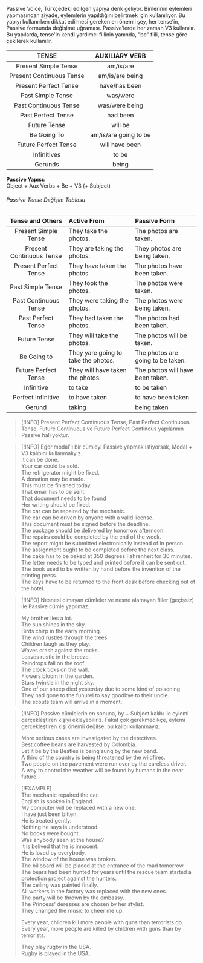 Passive Voice, Türkçedeki edilgen yapıya denk geliyor. Birilerinin eylemleri yapmasından ziyade, eylemlerin yapıldığını belirtmek için kullanılıyor. Bu yapıyı kullanırken dikkat edilmesi gereken en önemli şey, her tense’in, Passive formunda değişime uğraması. Passive’lerde her zaman V3 kullanılır. Bu yapılarda, tense'in kendi yardımcı fiilinin yanında, "be" fiili, tense göre çekilerek kullanılır.  

|          TENSE           |    AUXILIARY VERB     |  
|:------------------------:|:---------------------:|  
|   Present Simple Tense   |       am/is/are       |  
| Present Continuous Tense |    am/is/are being    |  
|  Present Perfect Tense   |     have/has been     |  
|    Past Simple Tense     |       was/were        |  
|  Past Continuous Tense   |    was/were being     |  
|    Past Perfect Tense    |       had been        |  
|       Future Tense       |        will be        |  
|       Be Going To        | am/is/are going to be |  
|   Future Perfect Tense   |    will have been     |  
|       Infinitives        |         to be         |  
|         Gerunds          |         being         |  

**Passive Yapısı:**  
Object + Aux Verbs + Be + V3 (+ Subject)  

###### Passive Tense Değişim Tablosu  
|     Tense and Others     | Active From                         | Passive Form                      |  
|:------------------------:|:----------------------------------- |:--------------------------------- |  
|   Present Simple Tense   | They take the photos.               | The photos are taken.             |  
| Present Continuous Tense | They are taking the photos.         | They photos are being taken.      |  
|  Present Perfect Tense   | They have taken the photos.         | The photos have been taken.       |  
|    Past Simple Tense     | They took the photos.               | The photos were taken.            |  
|  Past Continuous Tense   | They were taking the photos.        | The photos were being taken.      |  
|    Past Perfect Tense    | They had taken the photos.          | The photos had been taken.        |  
|       Future Tense       | They will take the photos.          | The photos will be taken.         |  
|       Be Going to        | They yare going to take the photos. | The photos are going to be taken. |  
|   Future Perfect Tense   | They will have taken the photos.    | The photos will have been taken.  |  
|        Infinitive        | to take                             | to be taken                       |  
|    Perfect Infinitive    | to have taken                       | to have been taken                |  
|          Gerund          | taking                              | being taken                       |  

> [!INFO] Present Perfect Continuous Tense, Past Perfect Continuous Tense, Future Continuous ve Future Perfect Continous yapılarının Passive hali yoktur.  

> [!INFO] Eğer modal’lı bir cümleyi Passive yapmak istiyorsak, Modal + V3 kalıbını kullanmalıyız.  
> It can be done.  
> Your car could be sold.  
> The refrigerator might be fixed.  
> A donation may be made.  
> This must be finished today.  
> That email has to be sent.  
> That document needs to be found  
> Her writing should be fixed.  
> The car can be repaired by the mechanic.  
> The car can be driven by anyone with a valid license.  
> This document must be signed before the deadline.  
> The package should be delivered by tomorrow afternoon.  
> The repairs could be completed by the end of the week.  
> The report might be submitted electronically instead of in person.  
> The assignment ought to be completed before the next class.  
> The cake has to be baked at 350 degrees Fahrenheit for 30 minutes.  
> The letter needs to be typed and printed before it can be sent out.  
> The book used to be written by hand before the invention of the printing press.  
> The keys have to be returned to the front desk before checking out of the hotel.  

> [!INFO] Nesnesi olmayan cümleler ve nesne alamayan fiiler (geçişsiz) ile Passive cümle yapılmaz.  
>  
> My brother lies a lot.  
> The sun shines in the sky.  
> Birds chirp in the early morning.  
> The wind rustles through the trees.  
> Children laugh as they play.  
> Waves crash against the rocks.  
> Leaves rustle in the breeze.  
> Raindrops fall on the roof.  
> The clock ticks on the wall.  
> Flowers bloom in the garden.  
> Stars twinkle in the night sky.  
> One of our sheep died yesterday due to some kind of poisoning.  
> They had gone to the funurel to say goodbye to their uncle.  
> The scouts team will arrive in a moment.  

> [!INFO] Passive cümlelerin en sonuna, by + Subject kalıbı ile eylemi gerçekleştiren kişiyi ekleyebiliriz. Fakat çok gerekmedikçe, eylemi gerçekleştiren kişi önemli değilse, bu kalıbı kullanmayız.  
>  
> More serious cases are investigated by the detectives.  
> Best coffee beans are harvested by Colombia.  
> Let it be by the Beatles is being sung by the new band.  
> A third of the country is being threatened by the wildfires.  
> Two people on the pavement were run over by the careless driver.  
> A way to control the weather will be found by humans in the near future.  

> [!EXAMPLE]  
> The mechanic repaired the car.  
> English is spoken in England.  
> My computer will be replaced with a new one.  
> I have just been bitten.  
> He is treated gently.  
> Nothing he says is understood.  
> No books were bought.  
> Was anybody seen at the house?  
> It is belived that he is innocent.  
> He is loved by everybody.  
> The window of the house was broken.  
> The billboard will be placed at the entrance of the road tomorrow.  
> The bears had been hunted for years until the rescue team started a protection project against the hunters.  
> The ceiling was painted finally.  
> All workers in the factory was replaced with the new ones.  
> The party will be thrown by the embassy.  
> The Princess' deresses are chosen by her stylist.  
> They changed the music to cheer me up.  
>  
> Every year, children kill more people with guns than terrorists do.  
> Every year, more people are killed by children with guns than by terrorists.  
>  
> They play rugby in the USA.  
> Rugby is played in the USA.  
